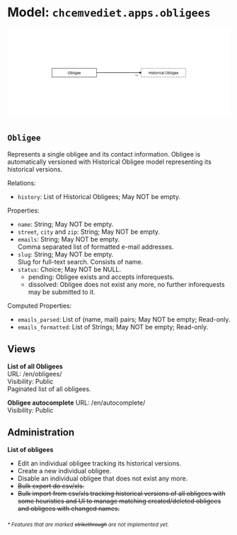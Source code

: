 # Model: `chcemvediet.apps.obligees`

![](assets/obligees.svg)

## `Obligee`

Represents a single obligee and its contact information. Obligee is automatically versioned with
Historical Obligee model representing its historical versions.

Relations:
* `history`: List of Historical Obligees; May NOT be empty.

Properties:
* `name`: String; May NOT be empty.
* `street`, `city` and `zip`: String; May NOT be empty.
* `emails`: String; May NOT be empty.\
  Comma separated list of formatted e-mail addresses.
* `slug`: String; May NOT be empty.\
  Slug for full-text search. Consists of name.
* `status`: Choice; May NOT be NULL.
  - pending: Obligee exists and accepts inforequests.
  - dissolved: Obligee does not exist any more, no further inforequests may be submitted to it.

Computed Properties:
* `emails_parsed`: List of (name, mail) pairs; May NOT be empty; Read-only.
* `emails_formatted`: List of Strings; May NOT be empty; Read-only.


## Views

**List of all Obligees**\
  URL: /en/obligees/\
  Visibility: Public\
  Paginated list of all obligees.

**Obligee autocomplete**
  URL: /en/autocomplete/\
  Visibility: Public

## Administration

**List of obligees**
* Edit an individual obligee tracking its historical versions.
* Create a new individual obligee.
* Disable an individual obligee that does not exist any more.
* ~~Bulk export do csv/xls.~~
* ~~Bulk import from csv/xls tracking historical versions of all obligees with some heuristics and
    UI to manage matching created/deleted obligees and obligees with changed names.~~

<sub>*\* Features that are marked ~~strikethrough~~ are not implemented yet.*</sub>
